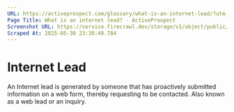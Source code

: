 ```yaml
---
URL: https://activeprospect.com/glossary/what-is-an-internet-lead/?utm_medium=Email&utm_source=Website&utm_campaign=AP-Email-InsideCBM-September
Page Title: What is an internet lead? - ActiveProspect
Screenshot URL: https://service.firecrawl.dev/storage/v1/object/public/media/screenshot-a9f4b2c6-10f2-4808-950e-dc3237555a60.png
Scraped At: 2025-05-30 23:38:40.784
---
```

# Internet Lead

An Internet lead is generated by someone that has proactively submitted information on a web form, thereby requesting to be contacted. Also known as a web lead or an inquiry.


